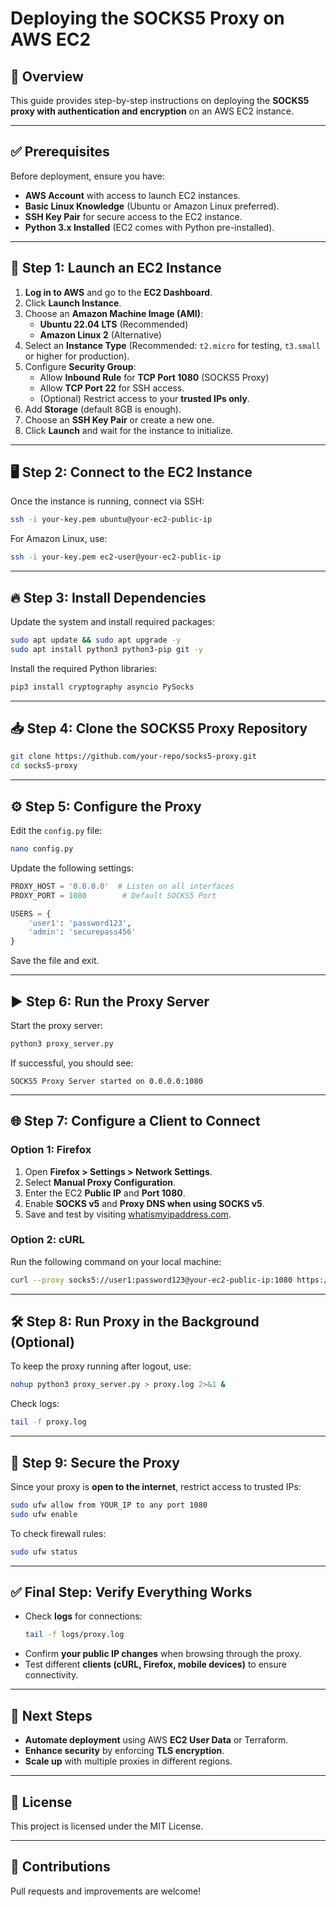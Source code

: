 # Deploying the SOCKS5 Proxy on AWS EC2

## 🚀 Overview
This guide provides step-by-step instructions on deploying the **SOCKS5 proxy with authentication and encryption** on an AWS EC2 instance.

---

## ✅ Prerequisites
Before deployment, ensure you have:
- **AWS Account** with access to launch EC2 instances.
- **Basic Linux Knowledge** (Ubuntu or Amazon Linux preferred).
- **SSH Key Pair** for secure access to the EC2 instance.
- **Python 3.x Installed** (EC2 comes with Python pre-installed).

---

## 🔧 Step 1: Launch an EC2 Instance
1. **Log in to AWS** and go to the **EC2 Dashboard**.
2. Click **Launch Instance**.
3. Choose an **Amazon Machine Image (AMI)**:
   - **Ubuntu 22.04 LTS** (Recommended)
   - **Amazon Linux 2** (Alternative)
4. Select an **Instance Type** (Recommended: `t2.micro` for testing, `t3.small` or higher for production).
5. Configure **Security Group**:
   - Allow **Inbound Rule** for **TCP Port 1080** (SOCKS5 Proxy)
   - Allow **TCP Port 22** for SSH access.
   - (Optional) Restrict access to your **trusted IPs only**.
6. Add **Storage** (default 8GB is enough).
7. Choose an **SSH Key Pair** or create a new one.
8. Click **Launch** and wait for the instance to initialize.

---

## 🖥️ Step 2: Connect to the EC2 Instance
Once the instance is running, connect via SSH:
```bash
ssh -i your-key.pem ubuntu@your-ec2-public-ip
```
For Amazon Linux, use:
```bash
ssh -i your-key.pem ec2-user@your-ec2-public-ip
```

---

## 🔥 Step 3: Install Dependencies
Update the system and install required packages:
```bash
sudo apt update && sudo apt upgrade -y
sudo apt install python3 python3-pip git -y
```
Install the required Python libraries:
```bash
pip3 install cryptography asyncio PySocks
```

---

## 📥 Step 4: Clone the SOCKS5 Proxy Repository
```bash
git clone https://github.com/your-repo/socks5-proxy.git
cd socks5-proxy
```

---

## ⚙️ Step 5: Configure the Proxy
Edit the `config.py` file:
```bash
nano config.py
```
Update the following settings:
```python
PROXY_HOST = '0.0.0.0'  # Listen on all interfaces
PROXY_PORT = 1080        # Default SOCKS5 Port

USERS = {
    'user1': 'password123',
    'admin': 'securepass456'
}
```
Save the file and exit.

---

## ▶️ Step 6: Run the Proxy Server
Start the proxy server:
```bash
python3 proxy_server.py
```
If successful, you should see:
```plaintext
SOCKS5 Proxy Server started on 0.0.0.0:1080
```

---

## 🌐 Step 7: Configure a Client to Connect
### **Option 1: Firefox**
1. Open **Firefox > Settings > Network Settings**.
2. Select **Manual Proxy Configuration**.
3. Enter the EC2 **Public IP** and **Port 1080**.
4. Enable **SOCKS v5** and **Proxy DNS when using SOCKS v5**.
5. Save and test by visiting [whatismyipaddress.com](https://www.whatismyipaddress.com).

### **Option 2: cURL**
Run the following command on your local machine:
```bash
curl --proxy socks5://user1:password123@your-ec2-public-ip:1080 https://www.google.com
```

---

## 🛠️ Step 8: Run Proxy in the Background (Optional)
To keep the proxy running after logout, use:
```bash
nohup python3 proxy_server.py > proxy.log 2>&1 &
```
Check logs:
```bash
tail -f proxy.log
```

---

## 🔐 Step 9: Secure the Proxy
Since your proxy is **open to the internet**, restrict access to trusted IPs:
```bash
sudo ufw allow from YOUR_IP to any port 1080
sudo ufw enable
```
To check firewall rules:
```bash
sudo ufw status
```

---

## ✅ Final Step: Verify Everything Works
- Check **logs** for connections:
  ```bash
  tail -f logs/proxy.log
  ```
- Confirm **your public IP changes** when browsing through the proxy.
- Test different **clients (cURL, Firefox, mobile devices)** to ensure connectivity.

---

## 🎯 Next Steps
- **Automate deployment** using AWS **EC2 User Data** or Terraform.
- **Enhance security** by enforcing **TLS encryption**.
- **Scale up** with multiple proxies in different regions.

---

## 📝 License
This project is licensed under the MIT License.

---

## 🤝 Contributions
Pull requests and improvements are welcome!

